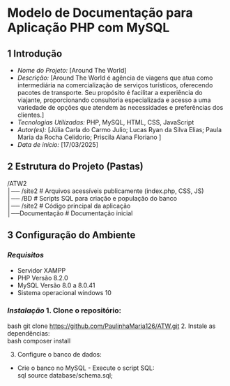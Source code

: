 # Modelo de Documentação para Aplicação PHP com MySQL 
 
## 1 Introdução   
-	*Nome do Projeto:* [Around The World]   
-	*Descrição:* [Around The World é agência de viagens que atua como intermediária na comercialização de serviços turísticos, oferecendo pacotes de transporte. Seu propósito é facilitar a experiência do viajante, proporcionando consultoria especializada e acesso a uma variedade de opções que atendem às necessidades e preferências dos clientes.]   
-	*Tecnologias Utilizadas:* PHP, MySQL, HTML, CSS, JavaScript   
-	*Autor(es):* [Júlia Carla do Carmo Julio; Lucas Ryan da Silva Elias; Paula Maria da Rocha Celidorio; Priscila Alana Floriano ]   
-	*Data de início:* [17/03/2025]   
 
## 2 Estrutura do Projeto   (Pastas)
/ATW2   
│── /site2         # Arquivos acessíveis publicamente (index.php, CSS, JS)   
│── /BD    # Scripts SQL para criação e população do banco  
│── /site2             # Código principal da aplicação   
│──Documentação         # Documentação inicial   
 
 
## 3 Configuração do Ambiente   
### *Requisitos*   
-	Servidor XAMPP
-	PHP Versão 8.2.0
-	MySQL Versão 8.0 a 8.0.41
-	Sistema operacional windows 10
### *Instalação*   1. Clone o repositório:   
   bash    git clone https://github.com/PaulinhaMaria126/ATW.git
2.	Instale as dependências:   
   bash    composer install 
      
3.	Configure o banco de dados:   
-	Crie o banco no MySQL      - Execute o script SQL:   
     sql 
     source database/schema.sql;
